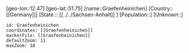 ﻿---
location: [51.75,12.47]
mapzoom: [7,12] 
mapmarker: city 
type: City
tags:
- geo/City


SpocWebEntityId: 30624
isDeleted: false
confidential: public

---
[geo-lon::12.47]
[geo-lat::51.75]
[name::Graefenheinichen]
[Country::[[Germany]]]
[State :: [[../../Sachsen-Anhalt]] ]
[Population::]
[Unknown::]


```leaflet
id: Graefenheinichen
coordinates: [[Graefenheinichen]]
markerFile: [[Graefenheinichen]]
defaultZoom: 11 
maxZoom: 18
```
